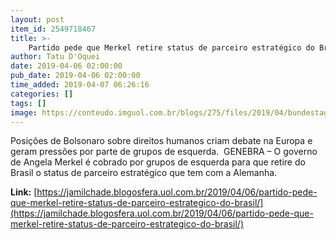 ```yaml
---
layout: post
item_id: 2549718467
title: >-
    Partido pede que Merkel retire status de parceiro estratégico do Brasil
author: Tatu D'Oquei
date: 2019-04-06 02:00:00
pub_date: 2019-04-06 02:00:00
time_added: 2019-04-07 06:26:16
categories: []
tags: []
image: https://conteudo.imguol.com.br/blogs/275/files/2019/04/bundestag-615x300.jpg
---
```


Posições de Bolsonaro sobre direitos humanos criam debate na Europa e geram pressões por parte de grupos de esquerda.  GENEBRA – O governo de Angela Merkel é cobrado por grupos de esquerda para que retire do Brasil o status de parceiro estratégico que tem com a Alemanha.

**Link:** [https://jamilchade.blogosfera.uol.com.br/2019/04/06/partido-pede-que-merkel-retire-status-de-parceiro-estrategico-do-brasil/](https://jamilchade.blogosfera.uol.com.br/2019/04/06/partido-pede-que-merkel-retire-status-de-parceiro-estrategico-do-brasil/)


